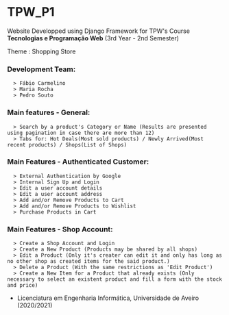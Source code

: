 # TPW_P1

Website Developped using Django Framework for TPW's Course **Tecnologias e Programação Web** (3rd Year - 2nd Semester)

Theme : Shopping Store

### Development Team:
      > Fábio Carmelino
      > Maria Rocha
      > Pedro Souto

### Main features - General:
      > Search by a product's Category or Name (Results are presented using pagination in case there are more than 12)
      > Tabs for: Hot Deals(Most sold products) / Newly Arrived(Most recent products) / Shops(List of Shops)  

### Main Features - Authenticated Customer:
      > External Authentication by Google
      > Internal Sign Up and Login 
      > Edit a user account details
      > Edit a user account address
      > Add and/or Remove Products to Cart
      > Add and/or Remove Products to Wishlist
      > Purchase Products in Cart 
      
### Main Features - Shop Account:
      > Create a Shop Account and Login
      > Create a New Product (Products may be shared by all shops)
      > Edit a Product (Only it's creater can edit it and only has long as no other shop as created items for the said product.)
      > Delete a Product (With the same restrictions as 'Edit Product')
      > Create a New Item for a Product that already exists (Only necessary to select an existent product and fill a form with the stock and price) 
      
- Licenciatura em Engenharia Informática, Universidade de Aveiro   (2020/2021)
